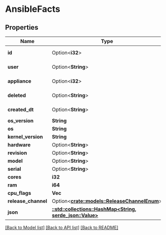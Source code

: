 # AnsibleFacts

## Properties

Name | Type | Description | Notes
------------ | ------------- | ------------- | -------------
**id** | Option<**i32**> |  | [optional][readonly]
**user** | Option<**String**> |  | [optional][readonly]
**appliance** | Option<**i32**> |  | [optional][readonly]
**deleted** | Option<**String**> |  | [optional][readonly]
**created_dt** | Option<**String**> |  | [optional][readonly]
**os_version** | **String** |  | 
**os** | **String** |  | 
**kernel_version** | **String** |  | 
**hardware** | Option<**String**> |  | [optional]
**revision** | Option<**String**> |  | [optional]
**model** | Option<**String**> |  | [optional]
**serial** | Option<**String**> |  | [optional]
**cores** | **i32** |  | 
**ram** | **i64** |  | 
**cpu_flags** | **Vec<String>** |  | 
**release_channel** | Option<[**crate::models::ReleaseChannelEnum**](ReleaseChannelEnum.md)> |  | [optional]
**json** | [**::std::collections::HashMap<String, serde_json::Value>**](serde_json::Value.md) |  | 

[[Back to Model list]](../README.md#documentation-for-models) [[Back to API list]](../README.md#documentation-for-api-endpoints) [[Back to README]](../README.md)


